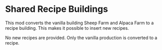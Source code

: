 # Shared Recipe Buildings

This mod converts the vanilla building Sheep Farm and Alpaca Farm to a recipe building.
This makes it possible to insert new recipes.

No new recipes are provided. Only the vanilla production is converted to a recipe.
